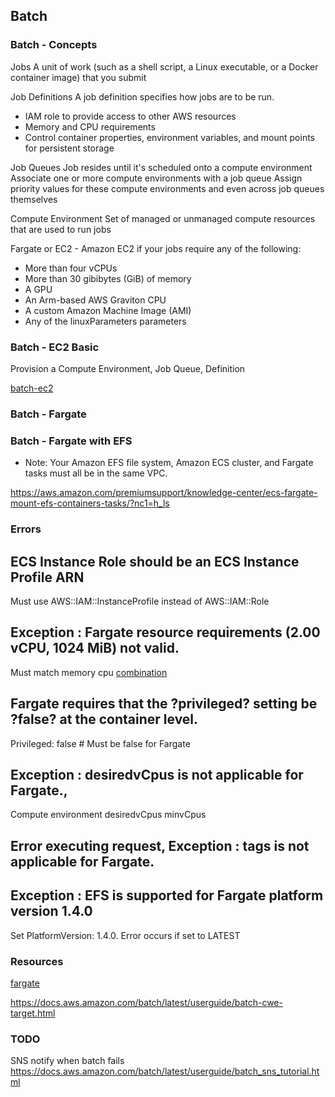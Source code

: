 ## Batch

### Batch - Concepts

Jobs
A unit of work (such as a shell script, a Linux executable, or a Docker container image) that you submit

Job Definitions
A job definition specifies how jobs are to be run. 
- IAM role to provide access to other AWS resources
- Memory and CPU requirements
- Control container properties, environment variables, and mount points for persistent storage

Job Queues
Job resides until it's scheduled onto a compute environment
Associate one or more compute environments with a job queue
Assign priority values for these compute environments and even across job queues themselves

Compute Environment
Set of managed or unmanaged compute resources that are used to run jobs

Fargate or EC2 - Amazon EC2 if your jobs require any of the following:
- More than four vCPUs
- More than 30 gibibytes (GiB) of memory
- A GPU
- An Arm-based AWS Graviton CPU
- A custom Amazon Machine Image (AMI)
- Any of the linuxParameters parameters

### Batch - EC2 Basic

Provision a Compute Environment, Job Queue, Definition

[batch-ec2](batch-ec2.yaml)


### Batch - Fargate

### Batch - Fargate with EFS

- Note: Your Amazon EFS file system, Amazon ECS cluster, and Fargate tasks must all be in the same VPC.

https://aws.amazon.com/premiumsupport/knowledge-center/ecs-fargate-mount-efs-containers-tasks/?nc1=h_ls

### Errors

## ECS Instance Role should be an ECS Instance Profile ARN
Must use AWS::IAM::InstanceProfile instead of AWS::IAM::Role

## Exception : Fargate resource requirements (2.00 vCPU, 1024 MiB) not valid.
Must match memory cpu [combination](https://docs.aws.amazon.com/AWSCloudFormation/latest/UserGuide/aws-properties-batch-jobdefinition-resourcerequirement.html)


## Fargate requires that the ?privileged? setting be ?false? at the container level.
Privileged: false # Must be false for Fargate

## Exception : desiredvCpus is not applicable for Fargate.,
Compute environment  desiredvCpus minvCpus

## Error executing request, Exception : tags is not applicable for Fargate.

## Exception : EFS is supported for Fargate platform version 1.4.0

Set PlatformVersion: 1.4.0. Error occurs if set to LATEST

### Resources

[fargate](https://docs.aws.amazon.com/batch/latest/userguide/fargate.html#fargate-job-queues)

https://docs.aws.amazon.com/batch/latest/userguide/batch-cwe-target.html

### TODO

SNS notify when batch fails
https://docs.aws.amazon.com/batch/latest/userguide/batch_sns_tutorial.html